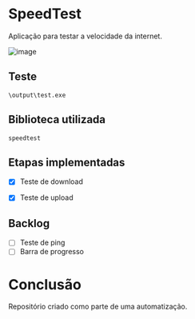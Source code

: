 # SpeedTest
Aplicação para testar a velocidade da internet.

![image](https://github.com/marquescharlon/SpeedTest/assets/22162514/f4f5258e-394f-47b2-ae51-77390cb32a5b)

## Teste
```\output\test.exe```

## Biblioteca utilizada
```speedtest```

## Etapas implementadas
- [x] Teste de download
- [x] Teste de upload


## Backlog
- [ ] Teste de ping
- [ ] Barra de progresso

# Conclusão

Repositório criado como parte de uma automatização.
